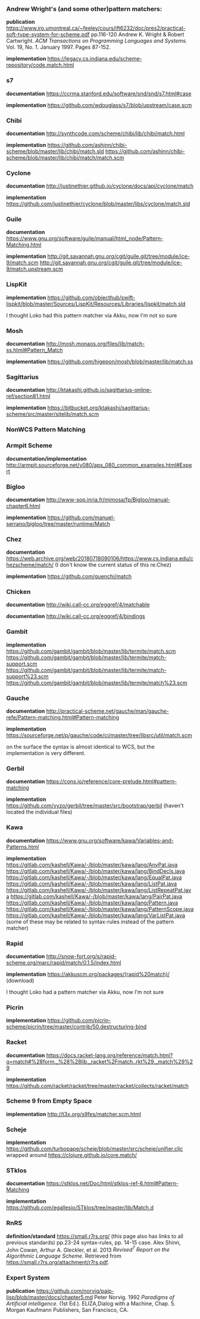 ### Andrew Wright's (and some other)pattern matchers:

**publication**
<https://www.iro.umontreal.ca/~feeley/cours/ift6232/doc/pres2/practical-soft-type-system-for-scheme.pdf> pp.116-120 Andrew K. Wright & Robert Cartwright. *ACM Transactions on Programming Languages and Systems.* Vol. 19, No. 1. January 1997. Pages 87-152.

**implementation**
<https://legacy.cs.indiana.edu/scheme-repository/code.match.html>

### s7

**documentation**
<https://ccrma.stanford.edu/software/snd/snd/s7.html#case>

**implementation**
<https://github.com/wdouglass/s7/blob/upstream/case.scm>

### Chibi

**documentation**
<http://synthcode.com/scheme/chibi/lib/chibi/match.html>

**implementation**
<https://github.com/ashinn/chibi-scheme/blob/master/lib/chibi/match.sld>
<https://github.com/ashinn/chibi-scheme/blob/master/lib/chibi/match/match.scm>

### Cyclone

**documentation**
<http://justinethier.github.io/cyclone/docs/api/cyclone/match>

**implementation**
<https://github.com/justinethier/cyclone/blob/master/libs/cyclone/match.sld>

### Guile

**documentation**
<https://www.gnu.org/software/guile/manual/html_node/Pattern-Matching.html>

**implementation**
<http://git.savannah.gnu.org/cgit/guile.git/tree/module/ice-9/match.scm>
<http://git.savannah.gnu.org/cgit/guile.git/tree/module/ice-9/match.upstream.scm>

### LispKit

**implementation**
<https://github.com/objecthub/swift-lispkit/blob/master/Sources/LispKit/Resources/Libraries/lispkit/match.sld>

I thought Loko had this pattern matcher via Akku, now I'm not so sure

### Mosh

**documentation**
<http://mosh.monaos.org/files/lib/match-ss.html#Pattern_Match>

**implementation**
<https://github.com/higepon/mosh/blob/master/lib/match.ss>


### Sagittarius

**documentation**
<http://ktakashi.github.io/sagittarius-online-ref/section81.html>

**implementation**
<https://bitbucket.org/ktakashi/sagittarius-scheme/src/master/sitelib/match.scm>

###  NonWCS Pattern Matching    

### Armpit Scheme

**documentation/implementation**
<http://armpit.sourceforge.net/v080/aps_080_common_examples.html#Expert>

### Bigloo

**documentation**
<http://www-sop.inria.fr/mimosa/fp/Bigloo/manual-chapter6.html>

**implementation**
<https://github.com/manuel-serrano/bigloo/tree/master/runtime/Match>

### Chez

**documentation**
<https://web.archive.org/web/20180718090106/https://www.cs.indiana.edu/chezscheme/match/>
(I don't know the current status of this re:Chez)

**implementation**
<https://github.com/guenchi/match>

### Chicken

**documentation**
<http://wiki.call-cc.org/eggref/4/matchable>

**documentation**
<http://wiki.call-cc.org/eggref/4/bindings>

### Gambit

**implementation**
<https://github.com/gambit/gambit/blob/master/lib/termite/match.scm>
<https://github.com/gambit/gambit/blob/master/lib/termite/match-support.scm>
<https://github.com/gambit/gambit/blob/master/lib/termite/match-support%23.scm>
<https://github.com/gambit/gambit/blob/master/lib/termite/match%23.scm>

### Gauche

**documentation**
<http://practical-scheme.net/gauche/man/gauche-refe/Pattern-matching.html#Pattern-matching>

**implementation**
<https://sourceforge.net/p/gauche/code/ci/master/tree/libsrc/util/match.scm>

on the surface the syntax is almost identical to WCS, but the implementation is very different.

### Gerbil

**documentation**
<https://cons.io/reference/core-prelude.html#pattern-matching>

**implementation**
<https://github.com/vyzo/gerbil/tree/master/src/bootstrap/gerbil>
(haven't located the individual files)

### Kawa

**documentation**
<https://www.gnu.org/software/kawa/Variables-and-Patterns.html>

**implementation**
<https://gitlab.com/kashell/Kawa/-/blob/master/kawa/lang/AnyPat.java>
<https://gitlab.com/kashell/Kawa/-/blob/master/kawa/lang/BindDecls.java>
<https://gitlab.com/kashell/Kawa/-/blob/master/kawa/lang/EqualPat.java>
<https://gitlab.com/kashell/Kawa/-/blob/master/kawa/lang/ListPat.java>
<https://gitlab.com/kashell/Kawa/-/blob/master/kawa/lang/ListRepeatPat.java>
<https://gitlab.com/kashell/Kawa/-/blob/master/kawa/lang/PairPat.java>
<https://gitlab.com/kashell/Kawa/-/blob/master/kawa/lang/Pattern.java>
<https://gitlab.com/kashell/Kawa/-/blob/master/kawa/lang/PatternScope.java>
<https://gitlab.com/kashell/Kawa/-/blob/master/kawa/lang/VarListPat.java>
(some of these may be related to syntax-rules instead of the pattern matcher)

### Rapid

**documentation**
<http://snow-fort.org/s/rapid-scheme.org/marc/rapid/match/0.1.5/index.html>

**implementation**
<https://akkuscm.org/packages/(rapid%20match)/>
(download)

I thought Loko had a pattern matcher via Akku, now I'm not sure

### Picrin

**implementation**
<https://github.com/picrin-scheme/picrin/tree/master/contrib/50.destructuring-bind>

### Racket

**documentation**
<https://docs.racket-lang.org/reference/match.html?q=match#%28form._%28%28lib._racket%2Fmatch..rkt%29._match%29%29>

**implementation**
<https://github.com/racket/racket/tree/master/racket/collects/racket/match>

### Scheme 9 from Empty Space

**implementation**
<http://t3x.org/s9fes/matcher.scm.html>

### Scheje

**implementation**
<https://github.com/turbopape/scheje/blob/master/src/scheje/unifier.cljc>
 wrapped around
<https://clojure.github.io/core.match/>

### STklos
**documentation**
<https://stklos.net/Doc/html/stklos-ref-6.html#Pattern-Matching>

**implementation**
<https://github.com/egallesio/STklos/tree/master/lib/Match.d>

### RnRS

**definition/standard**
<https://small.r7rs.org/> (this page also has links to all previous standards) pp.23-24 syntax-rules, pp. 14-15 case.
Alex Shinn, John Cowan, Arthur A. Gleckler, et al. 2013 *Revised<sup>7</sup> Report on the Algorithmic Language Scheme.* Retrieved from <https://small.r7rs.org/attachment/r7rs.pdf>.

### Expert System

**publication**
<https://github.com/norvig/paip-lisp/blob/master/docs/chapter5.md> Peter Norvig. 1992 *Paradigms of Artificial intelligence.* (1st Ed.). ELIZA,Dialog with a Machine, Chap. 5. Morgan Kaufmann Publishers, San Francisco, CA.



